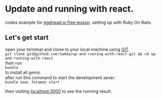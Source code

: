# Update and running with react.

codes example for [egghead.io free lesson](https://egghead.io/lessons/react-react-fundamentals-development-environment-setup).
setting up with Ruby On Rails.  

## Let's get start
open your terminal and clone to your local machine using [GIT](https://try.github.io/levels/1/challenges/1).  
`git clone git@github.com:Samda/up-and-running-with-react.git && cd up-and-running-with-react`  
then run  
`bundle`  
to install all gems.  
after run this command to start the development sever.  
`bundle exec foreman start`

then visiting [localhost:3000](http://localhost:3000) to see the running result.
